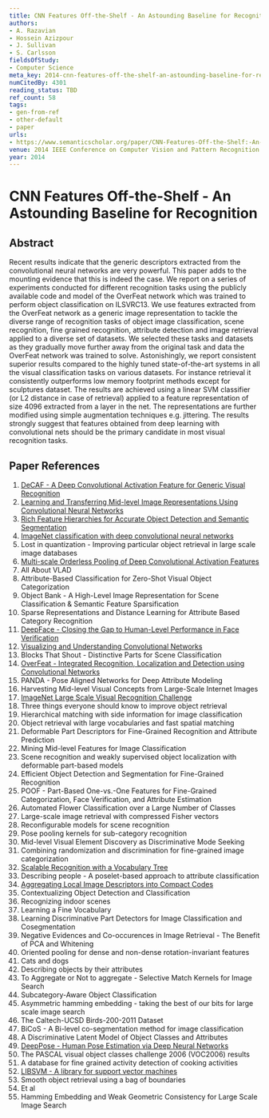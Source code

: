 ```yaml
---
title: CNN Features Off-the-Shelf - An Astounding Baseline for Recognition
authors:
- A. Razavian
- Hossein Azizpour
- J. Sullivan
- S. Carlsson
fieldsOfStudy:
- Computer Science
meta_key: 2014-cnn-features-off-the-shelf-an-astounding-baseline-for-recognition
numCitedBy: 4301
reading_status: TBD
ref_count: 58
tags:
- gen-from-ref
- other-default
- paper
urls:
- https://www.semanticscholar.org/paper/CNN-Features-Off-the-Shelf:-An-Astounding-Baseline-Razavian-Azizpour/6270baedeba28001cd1b563a199335720d6e0fe0?sort=total-citations
venue: 2014 IEEE Conference on Computer Vision and Pattern Recognition Workshops
year: 2014
---
```


# CNN Features Off-the-Shelf - An Astounding Baseline for Recognition

## Abstract

Recent results indicate that the generic descriptors extracted from the convolutional neural networks are very powerful. This paper adds to the mounting evidence that this is indeed the case. We report on a series of experiments conducted for different recognition tasks using the publicly available code and model of the OverFeat network which was trained to perform object classification on ILSVRC13. We use features extracted from the OverFeat network as a generic image representation to tackle the diverse range of recognition tasks of object image classification, scene recognition, fine grained recognition, attribute detection and image retrieval applied to a diverse set of datasets. We selected these tasks and datasets as they gradually move further away from the original task and data the OverFeat network was trained to solve. Astonishingly, we report consistent superior results compared to the highly tuned state-of-the-art systems in all the visual classification tasks on various datasets. For instance retrieval it consistently outperforms low memory footprint methods except for sculptures dataset. The results are achieved using a linear SVM classifier (or L2 distance in case of retrieval) applied to a feature representation of size 4096 extracted from a layer in the net. The representations are further modified using simple augmentation techniques e.g. jittering. The results strongly suggest that features obtained from deep learning with convolutional nets should be the primary candidate in most visual recognition tasks.

## Paper References

1. [DeCAF - A Deep Convolutional Activation Feature for Generic Visual Recognition](2014-decaf-a-deep-convolutional-activation-feature-for-generic-visual-recognition)
2. [Learning and Transferring Mid-level Image Representations Using Convolutional Neural Networks](2014-learning-and-transferring-mid-level-image-representations-using-convolutional-neural-networks)
3. [Rich Feature Hierarchies for Accurate Object Detection and Semantic Segmentation](2014-rich-feature-hierarchies-for-accurate-object-detection-and-semantic-segmentation)
4. [ImageNet classification with deep convolutional neural networks](2012-alexnet.md)
5. Lost in quantization - Improving particular object retrieval in large scale image databases
6. [Multi-scale Orderless Pooling of Deep Convolutional Activation Features](2014-multi-scale-orderless-pooling-of-deep-convolutional-activation-features)
7. All About VLAD
8. Attribute-Based Classification for Zero-Shot Visual Object Categorization
9. Object Bank - A High-Level Image Representation for Scene Classification & Semantic Feature Sparsification
10. Sparse Representations and Distance Learning for Attribute Based Category Recognition
11. [DeepFace - Closing the Gap to Human-Level Performance in Face Verification](2014-deepface-closing-the-gap-to-human-level-performance-in-face-verification)
12. [Visualizing and Understanding Convolutional Networks](2014-visualizing-and-understanding-convolutional-networks)
13. Blocks That Shout - Distinctive Parts for Scene Classification
14. [OverFeat - Integrated Recognition, Localization and Detection using Convolutional Networks](2014-overfeat-integrated-recognition-localization-and-detection-using-convolutional-networks)
15. PANDA - Pose Aligned Networks for Deep Attribute Modeling
16. Harvesting Mid-level Visual Concepts from Large-Scale Internet Images
17. [ImageNet Large Scale Visual Recognition Challenge](2015-imagenet-large-scale-visual-recognition-challenge)
18. Three things everyone should know to improve object retrieval
19. Hierarchical matching with side information for image classification
20. Object retrieval with large vocabularies and fast spatial matching
21. Deformable Part Descriptors for Fine-Grained Recognition and Attribute Prediction
22. Mining Mid-level Features for Image Classification
23. Scene recognition and weakly supervised object localization with deformable part-based models
24. Efficient Object Detection and Segmentation for Fine-Grained Recognition
25. POOF - Part-Based One-vs.-One Features for Fine-Grained Categorization, Face Verification, and Attribute Estimation
26. Automated Flower Classification over a Large Number of Classes
27. Large-scale image retrieval with compressed Fisher vectors
28. Reconfigurable models for scene recognition
29. Pose pooling kernels for sub-category recognition
30. Mid-level Visual Element Discovery as Discriminative Mode Seeking
31. Combining randomization and discrimination for fine-grained image categorization
32. [Scalable Recognition with a Vocabulary Tree](2006-scalable-recognition-with-a-vocabulary-tree)
33. Describing people - A poselet-based approach to attribute classification
34. [Aggregating Local Image Descriptors into Compact Codes](2012-aggregating-local-image-descriptors-into-compact-codes)
35. Contextualizing Object Detection and Classification
36. Recognizing indoor scenes
37. Learning a Fine Vocabulary
38. Learning Discriminative Part Detectors for Image Classification and Cosegmentation
39. Negative Evidences and Co-occurences in Image Retrieval - The Benefit of PCA and Whitening
40. Oriented pooling for dense and non-dense rotation-invariant features
41. Cats and dogs
42. Describing objects by their attributes
43. To Aggregate or Not to aggregate - Selective Match Kernels for Image Search
44. Subcategory-Aware Object Classification
45. Asymmetric hamming embedding - taking the best of our bits for large scale image search
46. The Caltech-UCSD Birds-200-2011 Dataset
47. BiCoS - A Bi-level co-segmentation method for image classification
48. A Discriminative Latent Model of Object Classes and Attributes
49. [DeepPose - Human Pose Estimation via Deep Neural Networks](2014-deeppose-human-pose-estimation-via-deep-neural-networks)
50. The PASCAL visual object classes challenge 2006 (VOC2006) results
51. A database for fine grained activity detection of cooking activities
52. [LIBSVM - A library for support vector machines](2011-libsvm-a-library-for-support-vector-machines)
53. Smooth object retrieval using a bag of boundaries
54. Et al
55. Hamming Embedding and Weak Geometric Consistency for Large Scale Image Search
